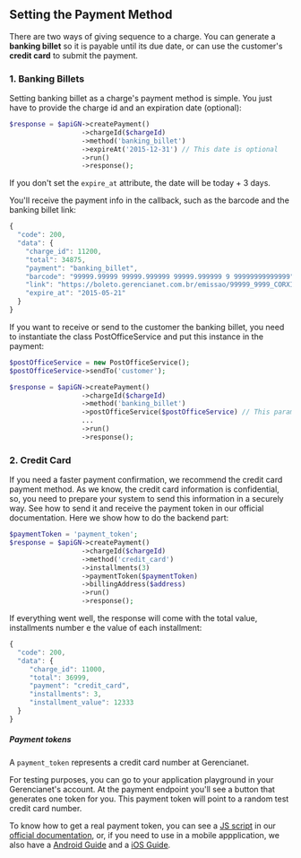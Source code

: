 ## Setting the Payment Method ##

There are two ways of giving sequence to a charge. You can generate a **banking billet** so it is payable until its due date, or can use the customer's **credit card** to submit the payment.

### 1. Banking Billets

Setting banking billet as a charge's payment method is simple. You just have to provide the charge id and an expiration date (optional):

```php
$response = $apiGN->createPayment()
                  ->chargeId($chargeId)
                  ->method('banking_billet')
                  ->expireAt('2015-12-31') // This date is optional
                  ->run()
                  ->response();
```

If you don't set the `expire_at` attribute, the date will be today + 3 days.

You'll receive the payment info in the callback, such as the barcode and the banking billet link:

```js
{
  "code": 200,
  "data": {
    "charge_id": 11200,
    "total": 34875,
    "payment": "banking_billet",
    "barcode": "99999.99999 99999.999999 99999.999999 9 99999999999999",
    "link": "https://boleto.gerencianet.com.br/emissao/99999_9999_CORXI4/A4XB-99999-99999-BRABO1",
    "expire_at": "2015-05-21"
  }
}
```

If you want to receive or send to the customer the banking billet, you need to instantiate the class PostOfficeService and put this instance in the payment:

```php
$postOfficeService = new PostOfficeService();
$postOfficeService->sendTo('customer');

$response = $apiGN->createPayment()
                  ->chargeId($chargeId)
                  ->method('banking_billet')
                  ->postOfficeService($postOfficeService) // This parameter is optional
                  ...
                  ->run()
                  ->response();
```

### 2. Credit Card

If you need a faster payment confirmation, we recommend the credit card payment method. As we know, the credit card information is confidential, so, you need to prepare your system to send this information in a securely way. See how to send it and receive the payment token in our official documentation. Here we show how to do the backend part:

```php
$paymentToken = 'payment_token';
$response = $apiGN->createPayment()
                  ->chargeId($chargeId)
                  ->method('credit_card')
                  ->installments(3)
                  ->paymentToken($paymentToken)
                  ->billingAddress($address)
                  ->run()
                  ->response();
```

If everything went well, the response will come with the total value, installments number e the value of each installment:

```js
{
  "code": 200,
  "data": {
     "charge_id": 11000,
     "total": 36999,
     "payment": "credit_card",
     "installments": 3,
     "installment_value": 12333
  }
}
```

##### Payment tokens

A `payment_token` represents a credit card number at Gerencianet.

For testing purposes, you can go to your application playground in your Gerencianet's account. At the payment endpoint you'll see a button that generates one token for you. This payment token will point to a random test credit card number.

To know how to get a real payment token, you can see a [JS script](https://api.gerencianet.com.br/checkout/card) in our [official documentation](https://api.gerencianet.com.br/), or, if you need to use in a mobile appplication, we also have a [Android Guide](https://github.com/franciscotfmc/gn-api-sdk-android) and a [iOS Guide](https://github.com/thomazfeitoza/gn-api-sdk-ios).

